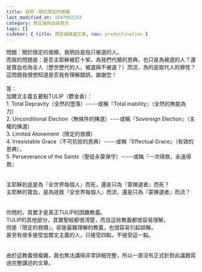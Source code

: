 ```yaml
---
title: 發問：關於限定的救贖
last_modified_at: 1547992253
category: 預定論與自由意志
tags: []
sidebar: { title: 預定論精選文章, nav: predestination }
---
```


<p>問題：關於限定的救贖，我明白是指只被選的人。<br/>而我的問題是：是否主耶穌被釘十架，為我們代贖的恩典，也只是為被選的人？還是寶血也為全人（歷世歷代的人，被選與不被選？）而流，為的是取代人的罪性？這問題我很想知道是否我有理解錯誤。謝謝您！<br/><!--more--><br/>答：<br/>加爾文主義五要點TULIP（鬱金香）：<br/>1. Total Depravity（全然的墮落）-----或稱『Total inability』（全然的無能為力）<br/>2. Unconditional Election（無條件的揀選）----或稱『Sovereign Election』（主權的揀選）<br/>3. Limited Atonement（限定的救贖）<br/>4. Irresistable Grace（不可抗拒的恩典）-----或稱『Effectual Grace』（有效的恩典），<br/>5. Perseverance of the Saints（聖徒永蒙保守）-----或稱『一次得救，永遠得救』<br/><br/><br/>主耶穌到底是為『全世界每個人』而死，還是只為『蒙揀選者』而死？<br/>主耶穌的寶血，是為拯救『全世界每個人』而流，還是只為『蒙揀選者』而流？<br/><br/><br/>你問的，其實才是真正TULIP的困難教義。<br/>TULIP的其他部分，其實聖經都很清楚，而且這些教義都很容易理解，<br/>但是『限定的救贖』，卻是最難理解的教義，也很容易引起誤解。<br/>甚至有很多接受加爾文主義的人，只接受四點，不接受這一點。<br/><br/> <br/>由於這教義很複雜，我也無法講得非常詳細完整，所以一直沒有正式針對此議題寫過完整講述的文章。<br/>不過，還有一些相關文章，列在本文的推薦閱讀裡。 <br/>暫時，我只能給一些思考引導而已。<br/><br/> <br/>這個議題，其實，牽涉到的核心，就是上帝到底有沒有想要拯救全世界『每一個人』？<br/>換個角度來講，這議題牽涉到的核心，就是基督的死，只提供全世界的人一個得救的『機會』，還是提供被揀選者一個絕對會得救的『保證』？<br/><br/><br/>機會？<br/>保證？<br/><br/><br/>有很多人，會用一個觀念來解決，就是：<br/>基督的死，是為全世界每個人，但是只有信祂的才能支取這功效。<br/>也就是『人人有機會，信者有保證』。<br/><br/> <br/>這論點不錯，但是，假使我們再繼續追下去，會發現這樣的論點還是很不足。<br/>因為，又回到一個很基本的問題來：<br/>為什麼有些人會決定信主來支取這功效，有些人卻不願信主來支取這功效？<br/><br/><br/>當然，很多人很容易就會回答說：<br/>這是因為人人自由意志所做出的決定不同。<br/><br/><br/>是的，我當然同意人人有自由意志，可以做出不同決定。<br/>但是，問題並沒有被解決。<br/>因為，人的自由意志，可以脫離上帝的掌管，是這樣嗎？<br/>也就是說，上帝對人的自由意志，是毫無主權與能力的，<br/>人的自由意志，是在上帝掌管範圍之外的、是上帝無力掌管的，是這樣嗎？<br/>假使宇宙間有任何一件人、事、物，任何一分鐘、一秒鐘，是在上帝掌管之外的，那這個上帝，還叫上帝嗎？<br/><br/> <br/>更深入思考時，我們會發現一個更可怕的可能性：<br/>假使基督的贖罪，只是提供人類一個得救的『可能』而已，而真正決定要不要信，還是掌握在罪人自己的自由意志時，<br/>那麼，有沒有可能會有一種情形，就是-------------全人類都沒有人要信主？<br/>這樣一來的話，那還得了！因為表示基督的救贖大功會完全失效，而這是我們基督徒所不能接受的。<br/> <br/><br/>請注意這些論點：<br/>1.『差我來者的意思就是：他所賜給我的，叫我一個也不失落』（約6：39）<br/>一個也不失落！<br/>看見了嗎？<br/>主耶穌非常『確定』祂的拯救人數一定不會失敗任何一個，而不僅只是覺得『可能』而已。<br/> <br/><br/>2.『我為他們祈求，不為世人祈求，卻為你所賜給我的人祈求』（約17：9）<br/>主若是要拯救全世界每一個人，為何不為其他世人祈求，卻只為父神所揀選的人求？<br/>這已經顯示很清楚的『拯救不是要給全世界每個人』。<br/><br/> <br/>3.基督的死，假使有無限的功效，那麼，這無限的功效，是指<br/>〈1〉得救的機會<br/>這樣一來，就會變成人人有機會、個個沒把握。<br/>最後，將面臨「基督的死卻沒有人要信」這種狀況。<br/>所以，此路當然不通。<br/><br/><br/>〈2〉得救的保證<br/>a.保證『全世界每個人』都得救：那就變成普救論，我們不能接受。<br/>b.保證『屬祂的人』（蒙揀選的人）都得救：在邏輯上，這似乎是唯一能得出的結果。<br/> <br/><br/>再加上我以前已經介紹過那些『神愛世人，是指全世界每個人嗎？』這類的觀念講解，我想，這樣一來，『限定的救贖』這教義可能就比較能接受下去。<br/> <br/><br/>其實，換個角度來講，限定的救贖，講的其實是屬於『雙重預定』：<br/>蒙揀選的，必然得救；<br/>未蒙揀選的，因自己的罪而沈淪。<br/> <br/><br/>而基督的死，一定有效，而且絕對有效，絕對不可能發生救不到任何一個人的情形。<br/>祂的血，是為拯救祂兒女而流，絕不會有流了血卻浪費掉的事。<br/> <br/><br/>至於你所說的『取代罪性』，此路不通，因為，還是會回到有效無效的問題來：<br/>為何有些人會有效，有些人會無效？<br/>假使取代『全世界每一個人』的罪性，那就變成普救論？<br/>假使只取代相信者的罪性，那還不是又回到原本問題來？<br/> <br/> <br/><br/><br/><br/>推薦閱讀：<br/><a href="/posts/269193328">1.加爾文主義五要點（TULIP）</a><br/><br/><br/><a href="/posts/269191368">2.加爾文主義與阿民念主義五大主張（轉貼）</a><br/><br/><br/><a href="/posts/269195860">3.主耶穌為全世界『每個人』死嗎？</a><br/><br/><br/><a href="/posts/269193924">4.揀選與遺棄：為什麼有些人終其一生都聽不到福音？</a><br/><br/><br/><a href="/posts/269193928">5.當『神願意萬人得救』遇到『很多人終其一生沒機會聽到福音』時</a><br/><br/><br/><a href="/posts/269193936">6.雙重預定：積極揀選，消極遺棄</a><br/><br/><br/><a href="/posts/269193952">7.雙重預定中的『遺棄論』，有聖經依據嗎？</a><br/><br/><br/><a href="/posts/269193960">8.脫離『全然墮落』與『揀選』教義的遺棄論，是恐怖大怪獸</a><br/><br/><br/><a href="/posts/269194104">9.被誤解的『神愛世人』</a><br/><br/><br/><br/><br/><br/>小小羊<br/><br/><br/><br/><br/><br/><br/><br/><br/><br/><br/><br/></p>